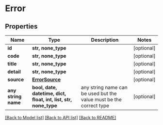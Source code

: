 # Error


## Properties
Name | Type | Description | Notes
------------ | ------------- | ------------- | -------------
**id** | **str, none_type** |  | [optional] 
**code** | **str, none_type** |  | [optional] 
**title** | **str, none_type** |  | [optional] 
**detail** | **str, none_type** |  | [optional] 
**source** | [**ErrorSource**](ErrorSource.md) |  | [optional] 
**any string name** | **bool, date, datetime, dict, float, int, list, str, none_type** | any string name can be used but the value must be the correct type | [optional]

[[Back to Model list]](../README.md#documentation-for-models) [[Back to API list]](../README.md#documentation-for-api-endpoints) [[Back to README]](../README.md)


